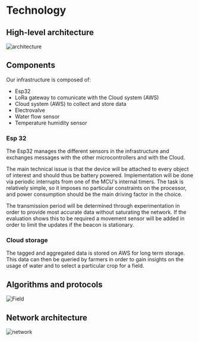 # Technology

## High-level architecture 

![architecture](https://github.com/simonescaccia/Smart-Irrigation-System/blob/main/architecture.png)


## Components
Our infrastructure is composed of:
* Esp32 <br/>
* LoRa gateway to comunicate with the Cloud system (AWS) <br/>
* Cloud system (AWS) to collect and store data <br/>
* Electrovalve <br/>
* Water flow sensor <br/>
* Temperature humidity sensor <br/>

### Esp 32
The Esp32 manages the different sensors in the infrastructure and exchanges messages with the other microcontrollers and with the Cloud.

The main technical issue is that the device will be attached to every object of interest and should thus be battery powered. Implementation will be done via periodic interrupts from one of the MCU's internal timers. The task is relatively simple, so it imposes no particular constraints on the processor, and power consumption should be the main driving factor in the choice.

The transmission period will be determined through experimentation in order to provide most accurate data without saturating the network. If the evaluation shows this to be required a movement sensor will be added in order to limit the updates if the beacon is stationary.

### Cloud storage
The tagged and aggregated data is stored on AWS for long term storage. This data can then be queried by farmers in order to gain insights on the usage of water and to select a particular crop for a field.

## Algorithms and protocols 
![Field](https://github.com/simonescaccia/Smart-Irrigation-System/blob/main/field.png)

## Network architecture 
![network](https://github.com/simonescaccia/Smart-Irrigation-System/blob/main/network.png)


